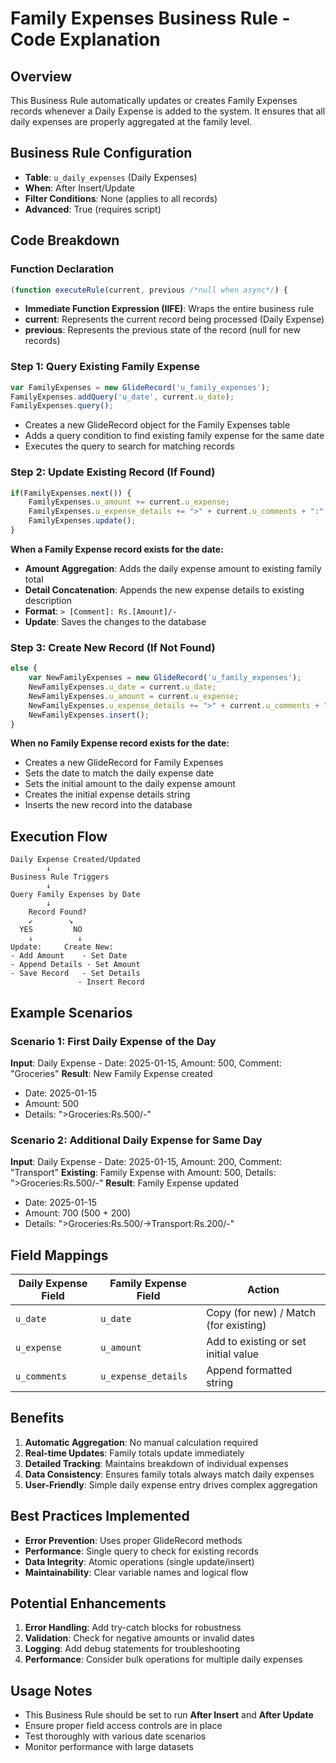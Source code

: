 # Family Expenses Business Rule - Code Explanation

## Overview
This Business Rule automatically updates or creates Family Expenses records whenever a Daily Expense is added to the system. It ensures that all daily expenses are properly aggregated at the family level.

## Business Rule Configuration
- **Table**: `u_daily_expenses` (Daily Expenses)
- **When**: After Insert/Update
- **Filter Conditions**: None (applies to all records)
- **Advanced**: True (requires script)

## Code Breakdown

### Function Declaration
```javascript
(function executeRule(current, previous /*null when async*/) {
```
- **Immediate Function Expression (IIFE)**: Wraps the entire business rule
- **current**: Represents the current record being processed (Daily Expense)
- **previous**: Represents the previous state of the record (null for new records)

### Step 1: Query Existing Family Expense
```javascript
var FamilyExpenses = new GlideRecord('u_family_expenses');
FamilyExpenses.addQuery('u_date', current.u_date);
FamilyExpenses.query();
```
- Creates a new GlideRecord object for the Family Expenses table
- Adds a query condition to find existing family expense for the same date
- Executes the query to search for matching records

### Step 2: Update Existing Record (If Found)
```javascript
if(FamilyExpenses.next()) {
    FamilyExpenses.u_amount += current.u_expense;
    FamilyExpenses.u_expense_details += ">" + current.u_comments + ":" + "Rs." + current.u_expense + "/-";
    FamilyExpenses.update();
}
```
**When a Family Expense record exists for the date:**
- **Amount Aggregation**: Adds the daily expense amount to existing family total
- **Detail Concatenation**: Appends the new expense details to existing description
- **Format**: `> [Comment]: Rs.[Amount]/-`
- **Update**: Saves the changes to the database

### Step 3: Create New Record (If Not Found)
```javascript
else {
    var NewFamilyExpenses = new GlideRecord('u_family_expenses');
    NewFamilyExpenses.u_date = current.u_date;
    NewFamilyExpenses.u_amount = current.u_expense;
    NewFamilyExpenses.u_expense_details += ">" + current.u_comments + ":" + "Rs." + current.u_expense + "/-";
    NewFamilyExpenses.insert();
}
```
**When no Family Expense record exists for the date:**
- Creates a new GlideRecord for Family Expenses
- Sets the date to match the daily expense date
- Sets the initial amount to the daily expense amount
- Creates the initial expense details string
- Inserts the new record into the database

## Execution Flow

```
Daily Expense Created/Updated
        ↓
Business Rule Triggers
        ↓
Query Family Expenses by Date
        ↓
    Record Found?
    ↙        ↘
  YES         NO
    ↓          ↓
Update:     Create New:
- Add Amount    - Set Date
- Append Details - Set Amount  
- Save Record   - Set Details
               - Insert Record
```

## Example Scenarios

### Scenario 1: First Daily Expense of the Day
**Input**: Daily Expense - Date: 2025-01-15, Amount: 500, Comment: "Groceries"
**Result**: New Family Expense created
- Date: 2025-01-15
- Amount: 500
- Details: ">Groceries:Rs.500/-"

### Scenario 2: Additional Daily Expense for Same Day  
**Input**: Daily Expense - Date: 2025-01-15, Amount: 200, Comment: "Transport"
**Existing**: Family Expense with Amount: 500, Details: ">Groceries:Rs.500/-"
**Result**: Family Expense updated
- Date: 2025-01-15
- Amount: 700 (500 + 200)
- Details: ">Groceries:Rs.500/->Transport:Rs.200/-"

## Field Mappings

| Daily Expense Field | Family Expense Field | Action |
|-------------------|---------------------|---------|
| `u_date` | `u_date` | Copy (for new) / Match (for existing) |
| `u_expense` | `u_amount` | Add to existing or set initial value |
| `u_comments` | `u_expense_details` | Append formatted string |

## Benefits

1. **Automatic Aggregation**: No manual calculation required
2. **Real-time Updates**: Family totals update immediately
3. **Detailed Tracking**: Maintains breakdown of individual expenses  
4. **Data Consistency**: Ensures family totals always match daily expenses
5. **User-Friendly**: Simple daily expense entry drives complex aggregation

## Best Practices Implemented

- **Error Prevention**: Uses proper GlideRecord methods
- **Performance**: Single query to check for existing records
- **Data Integrity**: Atomic operations (single update/insert)
- **Maintainability**: Clear variable names and logical flow

## Potential Enhancements

1. **Error Handling**: Add try-catch blocks for robustness
2. **Validation**: Check for negative amounts or invalid dates
3. **Logging**: Add debug statements for troubleshooting
4. **Performance**: Consider bulk operations for multiple daily expenses

## Usage Notes

- This Business Rule should be set to run **After Insert** and **After Update**
- Ensure proper field access controls are in place
- Test thoroughly with various date scenarios
- Monitor performance with large datasets